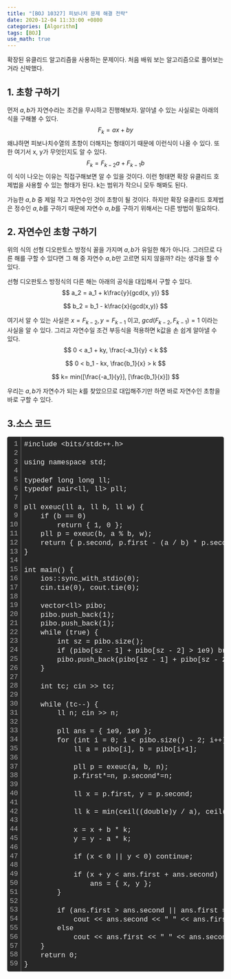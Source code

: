 ```yaml
---
title: "[BOJ 10327] 피보나치 문제 해결 전략"
date: 2020-12-04 11:33:00 +0800
categories: [Algorithm]
tags: [BOJ]
use_math: true
---
```




 확장된 유클리드 알고리즘을 사용하는 문제이다. 처음 배워 보는 알고리즘으로 풀어보는 거라 신박했다.

## 1. 초항 구하기

  먼저 $a, b$가 자연수라는 조건을 무시하고 진행해보자. 알아낼 수 있는 사실로는 아래의 식을 구해볼 수 있다.
$$
F_{k} = ax+by
$$
 왜냐하면 피보나치수열의 초항이 더해지는 형태이기 때문에 이런식이 나올 수 있다. 또한 여기서 x, y가 무엇인지도 알 수 있다.
$$
F_{k} = F_{k-2}a+F_{k-1}b
$$
이 식이 나오는 이유는 직접구해보면 알 수 있을 것이다. 이런 형태면 확장 유클리드 호제법을 사용할 수 있는 형태가 된다. k는 범위가 작으니 모두 해봐도 된다.

 가능한 $a, b$ 중 제일 작고 자연수인 것이 초항이 될 것이다. 하지만 확장 유클리드 호제법은 정수인 $a, b$를 구하기 때문에 자연수 $a, b$를 구하기 위해서는 다른 방법이 필요하다.



 ## 2. 자연수인 초항 구하기

 위의 식의 선형 디오판토스 방정식 꼴을 가지며 $a, b$가 유일한 해가 아니다. 그러므로 다른 해를 구할 수 있다면 그 해 중 자연수 $a, b$만 고르면 되지 않을까? 라는 생각을 할 수 있다.

 선형 디오판토스 방정식의 다른 해는 아래의 공식을 대입해서 구할 수 있다.
$$
a_2 = a_1 + k\frac{y}{gcd(x, y)}
$$

$$
b_2 = b_1 - k\frac{x}{gcd(x,y)}
$$

 여기서 알 수 있는 사실은 $x = F_{k-2}, y = F_{k-1}$ 이고, $gcd(F_{k-2}, F_{k-1}) = 1$ 이라는 사실을 알 수 있다. 그리고 자연수일 조건 부등식을 적용하면 k값을 손 쉽게 알아낼 수 있다.
$$
0 < a_1 + ky, \frac{-a_1}{y} < k
$$

$$
0 < b_1 - kx, \frac{b_1}{x} > k 
$$

$$
k= min([\frac{-a_1}{y}], [\frac{b_1}{x}])
$$

 우리는 $a, b$가 자연수가 되는 $k$를 찾았으므로 대입해주기만 하면 바로 자연수인 초항을 바로 구할 수 있다.



## 3.소스 코드

<div class="colorscripter-code" style="color:#f0f0f0;font-family:Consolas, 'Liberation Mono', Menlo, Courier, monospace !important; position:relative !important;overflow:auto"><table class="colorscripter-code-table" style="margin:0;padding:0;border:none;background-color:#272727;border-radius:4px;" cellspacing="0" cellpadding="0"><tr><td style="padding:6px;border-right:2px solid #4f4f4f"><div style="margin:0;padding:0;word-break:normal;text-align:right;color:#aaa;font-family:Consolas, 'Liberation Mono', Menlo, Courier, monospace !important;line-height:130%"><div style="line-height:130%">1</div><div style="line-height:130%">2</div><div style="line-height:130%">3</div><div style="line-height:130%">4</div><div style="line-height:130%">5</div><div style="line-height:130%">6</div><div style="line-height:130%">7</div><div style="line-height:130%">8</div><div style="line-height:130%">9</div><div style="line-height:130%">10</div><div style="line-height:130%">11</div><div style="line-height:130%">12</div><div style="line-height:130%">13</div><div style="line-height:130%">14</div><div style="line-height:130%">15</div><div style="line-height:130%">16</div><div style="line-height:130%">17</div><div style="line-height:130%">18</div><div style="line-height:130%">19</div><div style="line-height:130%">20</div><div style="line-height:130%">21</div><div style="line-height:130%">22</div><div style="line-height:130%">23</div><div style="line-height:130%">24</div><div style="line-height:130%">25</div><div style="line-height:130%">26</div><div style="line-height:130%">27</div><div style="line-height:130%">28</div><div style="line-height:130%">29</div><div style="line-height:130%">30</div><div style="line-height:130%">31</div><div style="line-height:130%">32</div><div style="line-height:130%">33</div><div style="line-height:130%">34</div><div style="line-height:130%">35</div><div style="line-height:130%">36</div><div style="line-height:130%">37</div><div style="line-height:130%">38</div><div style="line-height:130%">39</div><div style="line-height:130%">40</div><div style="line-height:130%">41</div><div style="line-height:130%">42</div><div style="line-height:130%">43</div><div style="line-height:130%">44</div><div style="line-height:130%">45</div><div style="line-height:130%">46</div><div style="line-height:130%">47</div><div style="line-height:130%">48</div><div style="line-height:130%">49</div><div style="line-height:130%">50</div><div style="line-height:130%">51</div><div style="line-height:130%">52</div><div style="line-height:130%">53</div><div style="line-height:130%">54</div><div style="line-height:130%">55</div><div style="line-height:130%">56</div><div style="line-height:130%">57</div><div style="line-height:130%">58</div><div style="line-height:130%">59</div></div></td><td style="padding:6px 0;text-align:left"><div style="margin:0;padding:0;color:#f0f0f0;font-family:Consolas, 'Liberation Mono', Menlo, Courier, monospace !important;line-height:130%"><div style="padding:0 6px; white-space:pre; line-height:130%">#include&nbsp;&lt;bits/stdc++.h&gt;</div><div style="padding:0 6px; white-space:pre; line-height:130%">&nbsp;</div><div style="padding:0 6px; white-space:pre; line-height:130%">using&nbsp;namespace&nbsp;std;</div><div style="padding:0 6px; white-space:pre; line-height:130%">&nbsp;</div><div style="padding:0 6px; white-space:pre; line-height:130%">typedef&nbsp;long&nbsp;long&nbsp;ll;</div><div style="padding:0 6px; white-space:pre; line-height:130%">typedef&nbsp;pair&lt;ll,&nbsp;ll&gt;&nbsp;pll;</div><div style="padding:0 6px; white-space:pre; line-height:130%">&nbsp;</div><div style="padding:0 6px; white-space:pre; line-height:130%">pll&nbsp;exeuc(ll&nbsp;a,&nbsp;ll&nbsp;b,&nbsp;ll&nbsp;w)&nbsp;{</div><div style="padding:0 6px; white-space:pre; line-height:130%">&nbsp;&nbsp;&nbsp;&nbsp;if&nbsp;(b&nbsp;==&nbsp;0)</div><div style="padding:0 6px; white-space:pre; line-height:130%">&nbsp;&nbsp;&nbsp;&nbsp;&nbsp;&nbsp;&nbsp;&nbsp;return&nbsp;{&nbsp;1,&nbsp;0&nbsp;};</div><div style="padding:0 6px; white-space:pre; line-height:130%">&nbsp;&nbsp;&nbsp;&nbsp;pll&nbsp;p&nbsp;=&nbsp;exeuc(b,&nbsp;a&nbsp;%&nbsp;b,&nbsp;w);</div><div style="padding:0 6px; white-space:pre; line-height:130%">&nbsp;&nbsp;&nbsp;&nbsp;return&nbsp;{&nbsp;p.second,&nbsp;p.first&nbsp;-&nbsp;(a&nbsp;/&nbsp;b)&nbsp;*&nbsp;p.second&nbsp;};</div><div style="padding:0 6px; white-space:pre; line-height:130%">}</div><div style="padding:0 6px; white-space:pre; line-height:130%">&nbsp;</div><div style="padding:0 6px; white-space:pre; line-height:130%">int&nbsp;main()&nbsp;{</div><div style="padding:0 6px; white-space:pre; line-height:130%">&nbsp;&nbsp;&nbsp;&nbsp;ios::sync_with_stdio(0);</div><div style="padding:0 6px; white-space:pre; line-height:130%">&nbsp;&nbsp;&nbsp;&nbsp;cin.tie(0),&nbsp;cout.tie(0);</div><div style="padding:0 6px; white-space:pre; line-height:130%">&nbsp;</div><div style="padding:0 6px; white-space:pre; line-height:130%">&nbsp;&nbsp;&nbsp;&nbsp;vector&lt;ll&gt;&nbsp;pibo;</div><div style="padding:0 6px; white-space:pre; line-height:130%">&nbsp;&nbsp;&nbsp;&nbsp;pibo.push_back(1);</div><div style="padding:0 6px; white-space:pre; line-height:130%">&nbsp;&nbsp;&nbsp;&nbsp;pibo.push_back(1);</div><div style="padding:0 6px; white-space:pre; line-height:130%">&nbsp;&nbsp;&nbsp;&nbsp;while&nbsp;(true)&nbsp;{</div><div style="padding:0 6px; white-space:pre; line-height:130%">&nbsp;&nbsp;&nbsp;&nbsp;&nbsp;&nbsp;&nbsp;&nbsp;int&nbsp;sz&nbsp;=&nbsp;pibo.size();</div><div style="padding:0 6px; white-space:pre; line-height:130%">&nbsp;&nbsp;&nbsp;&nbsp;&nbsp;&nbsp;&nbsp;&nbsp;if&nbsp;(pibo[sz&nbsp;-&nbsp;1]&nbsp;+&nbsp;pibo[sz&nbsp;-&nbsp;2]&nbsp;&gt;&nbsp;1e9)&nbsp;break;</div><div style="padding:0 6px; white-space:pre; line-height:130%">&nbsp;&nbsp;&nbsp;&nbsp;&nbsp;&nbsp;&nbsp;&nbsp;pibo.push_back(pibo[sz&nbsp;-&nbsp;1]&nbsp;+&nbsp;pibo[sz&nbsp;-&nbsp;2]);</div><div style="padding:0 6px; white-space:pre; line-height:130%">&nbsp;&nbsp;&nbsp;&nbsp;}</div><div style="padding:0 6px; white-space:pre; line-height:130%">&nbsp;</div><div style="padding:0 6px; white-space:pre; line-height:130%">&nbsp;&nbsp;&nbsp;&nbsp;int&nbsp;tc;&nbsp;cin&nbsp;&gt;&gt;&nbsp;tc;</div><div style="padding:0 6px; white-space:pre; line-height:130%">&nbsp;</div><div style="padding:0 6px; white-space:pre; line-height:130%">&nbsp;&nbsp;&nbsp;&nbsp;while&nbsp;(tc--)&nbsp;{</div><div style="padding:0 6px; white-space:pre; line-height:130%">&nbsp;&nbsp;&nbsp;&nbsp;&nbsp;&nbsp;&nbsp;&nbsp;ll&nbsp;n;&nbsp;cin&nbsp;&gt;&gt;&nbsp;n;</div><div style="padding:0 6px; white-space:pre; line-height:130%">&nbsp;</div><div style="padding:0 6px; white-space:pre; line-height:130%">&nbsp;&nbsp;&nbsp;&nbsp;&nbsp;&nbsp;&nbsp;&nbsp;pll&nbsp;ans&nbsp;=&nbsp;{&nbsp;1e9,&nbsp;1e9&nbsp;};</div><div style="padding:0 6px; white-space:pre; line-height:130%">&nbsp;&nbsp;&nbsp;&nbsp;&nbsp;&nbsp;&nbsp;&nbsp;for&nbsp;(int&nbsp;i&nbsp;=&nbsp;0;&nbsp;i&nbsp;&lt;&nbsp;pibo.size()&nbsp;-&nbsp;2;&nbsp;i++)&nbsp;{</div><div style="padding:0 6px; white-space:pre; line-height:130%">&nbsp;&nbsp;&nbsp;&nbsp;&nbsp;&nbsp;&nbsp;&nbsp;&nbsp;&nbsp;&nbsp;&nbsp;ll&nbsp;a&nbsp;=&nbsp;pibo[i],&nbsp;b&nbsp;=&nbsp;pibo[i+1];</div><div style="padding:0 6px; white-space:pre; line-height:130%">&nbsp;</div><div style="padding:0 6px; white-space:pre; line-height:130%">&nbsp;&nbsp;&nbsp;&nbsp;&nbsp;&nbsp;&nbsp;&nbsp;&nbsp;&nbsp;&nbsp;&nbsp;pll&nbsp;p&nbsp;=&nbsp;exeuc(a,&nbsp;b,&nbsp;n);</div><div style="padding:0 6px; white-space:pre; line-height:130%">&nbsp;&nbsp;&nbsp;&nbsp;&nbsp;&nbsp;&nbsp;&nbsp;&nbsp;&nbsp;&nbsp;&nbsp;p.first*=n,&nbsp;p.second*=n;</div><div style="padding:0 6px; white-space:pre; line-height:130%">&nbsp;</div><div style="padding:0 6px; white-space:pre; line-height:130%">&nbsp;&nbsp;&nbsp;&nbsp;&nbsp;&nbsp;&nbsp;&nbsp;&nbsp;&nbsp;&nbsp;&nbsp;ll&nbsp;x&nbsp;=&nbsp;p.first,&nbsp;y&nbsp;=&nbsp;p.second;</div><div style="padding:0 6px; white-space:pre; line-height:130%">&nbsp;</div><div style="padding:0 6px; white-space:pre; line-height:130%">&nbsp;&nbsp;&nbsp;&nbsp;&nbsp;&nbsp;&nbsp;&nbsp;&nbsp;&nbsp;&nbsp;&nbsp;ll&nbsp;k&nbsp;=&nbsp;min(ceil((double)y&nbsp;/&nbsp;a),&nbsp;ceil((double)-x&nbsp;/&nbsp;b));</div><div style="padding:0 6px; white-space:pre; line-height:130%">&nbsp;</div><div style="padding:0 6px; white-space:pre; line-height:130%">&nbsp;&nbsp;&nbsp;&nbsp;&nbsp;&nbsp;&nbsp;&nbsp;&nbsp;&nbsp;&nbsp;&nbsp;x&nbsp;=&nbsp;x&nbsp;+&nbsp;b&nbsp;*&nbsp;k;</div><div style="padding:0 6px; white-space:pre; line-height:130%">&nbsp;&nbsp;&nbsp;&nbsp;&nbsp;&nbsp;&nbsp;&nbsp;&nbsp;&nbsp;&nbsp;&nbsp;y&nbsp;=&nbsp;y&nbsp;-&nbsp;a&nbsp;*&nbsp;k;</div><div style="padding:0 6px; white-space:pre; line-height:130%">&nbsp;</div><div style="padding:0 6px; white-space:pre; line-height:130%">&nbsp;&nbsp;&nbsp;&nbsp;&nbsp;&nbsp;&nbsp;&nbsp;&nbsp;&nbsp;&nbsp;&nbsp;if&nbsp;(x&nbsp;&lt;&nbsp;0&nbsp;||&nbsp;y&nbsp;&lt;&nbsp;0)&nbsp;continue;</div><div style="padding:0 6px; white-space:pre; line-height:130%">&nbsp;</div><div style="padding:0 6px; white-space:pre; line-height:130%">&nbsp;&nbsp;&nbsp;&nbsp;&nbsp;&nbsp;&nbsp;&nbsp;&nbsp;&nbsp;&nbsp;&nbsp;if&nbsp;(x&nbsp;+&nbsp;y&nbsp;&lt;&nbsp;ans.first&nbsp;+&nbsp;ans.second)</div><div style="padding:0 6px; white-space:pre; line-height:130%">&nbsp;&nbsp;&nbsp;&nbsp;&nbsp;&nbsp;&nbsp;&nbsp;&nbsp;&nbsp;&nbsp;&nbsp;&nbsp;&nbsp;&nbsp;&nbsp;ans&nbsp;=&nbsp;{&nbsp;x,&nbsp;y&nbsp;};</div><div style="padding:0 6px; white-space:pre; line-height:130%">&nbsp;&nbsp;&nbsp;&nbsp;&nbsp;&nbsp;&nbsp;&nbsp;}</div><div style="padding:0 6px; white-space:pre; line-height:130%">&nbsp;</div><div style="padding:0 6px; white-space:pre; line-height:130%">&nbsp;&nbsp;&nbsp;&nbsp;&nbsp;&nbsp;&nbsp;&nbsp;if&nbsp;(ans.first&nbsp;&gt;&nbsp;ans.second&nbsp;||&nbsp;ans.first&nbsp;==&nbsp;0)</div><div style="padding:0 6px; white-space:pre; line-height:130%">&nbsp;&nbsp;&nbsp;&nbsp;&nbsp;&nbsp;&nbsp;&nbsp;&nbsp;&nbsp;&nbsp;&nbsp;cout&nbsp;&lt;&lt;&nbsp;ans.second&nbsp;&lt;&lt;&nbsp;"&nbsp;"&nbsp;&lt;&lt;&nbsp;ans.first&nbsp;+&nbsp;ans.second&nbsp;&lt;&lt;&nbsp;"\n";</div><div style="padding:0 6px; white-space:pre; line-height:130%">&nbsp;&nbsp;&nbsp;&nbsp;&nbsp;&nbsp;&nbsp;&nbsp;else</div><div style="padding:0 6px; white-space:pre; line-height:130%">&nbsp;&nbsp;&nbsp;&nbsp;&nbsp;&nbsp;&nbsp;&nbsp;&nbsp;&nbsp;&nbsp;&nbsp;cout&nbsp;&lt;&lt;&nbsp;ans.first&nbsp;&lt;&lt;&nbsp;"&nbsp;"&nbsp;&lt;&lt;&nbsp;ans.second&nbsp;&lt;&lt;&nbsp;"\n";</div><div style="padding:0 6px; white-space:pre; line-height:130%">&nbsp;&nbsp;&nbsp;&nbsp;}</div><div style="padding:0 6px; white-space:pre; line-height:130%">&nbsp;&nbsp;&nbsp;&nbsp;return&nbsp;0;</div><div style="padding:0 6px; white-space:pre; line-height:130%">}</div></div><div style="text-align:right;margin-top:-13px;margin-right:5px;font-size:9px;font-style:italic"><a href="http://colorscripter.com/info#e" target="_blank" style="color:#4f4f4ftext-decoration:none">Colored by Color Scripter</a></div></td><td style="vertical-align:bottom;padding:0 2px 4px 0"><a href="http://colorscripter.com/info#e" target="_blank" style="text-decoration:none;color:white"><span style="font-size:9px;word-break:normal;background-color:#4f4f4f;color:white;border-radius:10px;padding:1px">cs</span></a></td></tr></table></div>







